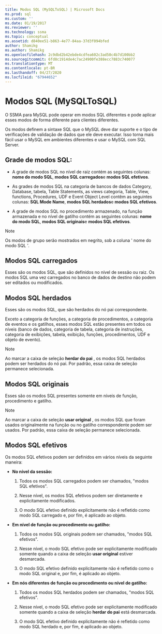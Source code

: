 ```yaml
---
title: Modos SQL (MySQLToSQL) | Microsoft Docs
ms.prod: sql
ms.custom: ''
ms.date: 01/19/2017
ms.reviewer: ''
ms.technology: ssma
ms.topic: conceptual
ms.assetid: d840ee51-b863-4e77-84aa-37d3f094bfed
author: Shamikg
ms.author: Shamikg
ms.openlocfilehash: 2c9dbd2b42ebde4cdfea602c3ad50c4b7d100bb2
ms.sourcegitcommit: 6fd8c1914de4c7ac24900fe388ecc7883c740077
ms.translationtype: MT
ms.contentlocale: pt-BR
ms.lasthandoff: 04/27/2020
ms.locfileid: "67944652"
---
```

# <a name="sql-modes-mysqltosql"></a>Modos SQL (MySQLToSQL)
O SSMA para MySQL pode operar em modos SQL diferentes e pode aplicar esses modos de forma diferente para clientes diferentes.  
  
Os modos definem a sintaxe SQL que o MySQL deve dar suporte e o tipo de verificações de validação de dados que ele deve executar. Isso torna mais fácil usar o MySQL em ambientes diferentes e usar o MySQL com SQL Server.  
  
## <a name="sql-modes-grid"></a>Grade de modos SQL:  
  
-   A grade de modos SQL no nível de raiz contém as seguintes colunas: **nome do modo SQL**, **modos SQL carregados**e **modos SQL efetivos**.  
  
-   As grades de modos SQL na categoria de bancos de dados Category, Database, tabela, Table Statements, as views categoria, Table, View, functions, Procedures, UDF e Event Object Level contêm as seguintes colunas: **SQL Mode Name**, **modos SQL herdados**e **modos SQL efetivos**.  
  
-   A grade de modos SQL no procedimento armazenado, na função armazenada e no nível de gatilho contém as seguintes colunas: **nome do modo SQL**, **modos SQL originais**e **modos SQL efetivos**.  
  
> [!NOTE]  
> Os modos de grupo serão mostrados em negrito, sob a coluna ' nome do modo SQL '.  
  
## <a name="loaded-sql-modes"></a>Modos SQL carregados  
Esses são os modos SQL, que são definidos no nível de sessão ou raiz. Os modos SQL uma vez carregados no banco de dados de destino não podem ser editados ou modificados.  
  
## <a name="inherited-sql-modes"></a>Modos SQL herdados  
Esses são os modos SQL, que são herdados do nó pai correspondente.  
  
Exceto a categoria de funções, a categoria de procedimentos, a categoria de eventos e os gatilhos, esses modos SQL estão presentes em todos os níveis (banco de dados, categoria de tabela, categoria de instruções, categoria de exibições, tabela, exibição, funções, procedimentos, UDF e objeto de evento).  
  
> [!NOTE]  
> Ao marcar a caixa de seleção **herdar do pai** , os modos SQL herdados podem ser herdados do nó pai. Por padrão, essa caixa de seleção permanece selecionada.  
  
## <a name="original-sql-modes"></a>Modos SQL originais  
Esses são os modos SQL presentes somente em níveis de função, procedimento e gatilho.  
  
> [!NOTE]  
> Ao marcar a caixa de seleção **usar original** , os modos SQL que foram usados originalmente na função ou no gatilho correspondente podem ser usados. Por padrão, essa caixa de seleção permanece selecionada.  
  
## <a name="effective-sql-modes"></a>Modos SQL efetivos  
Os modos SQL efetivos podem ser definidos em vários níveis da seguinte maneira:  
  
-   **No nível da sessão:**  
  
    1.  Todos os modos SQL carregados podem ser chamados, "modos SQL efetivos".  
  
    2.  Nesse nível, os modos SQL efetivos podem ser diretamente e explicitamente modificados.  
  
    3.  O modo SQL efetivo definido explicitamente não é refletido como modo SQL carregado e, por fim, é aplicado ao objeto.  
  
-   **Em nível de função ou procedimento ou gatilho:**  
  
    1.  Todos os modos SQL originais podem ser chamados, "modos SQL efetivos".  
  
    2.  Nesse nível, o modo SQL efetivo pode ser explicitamente modificado somente quando a caixa de seleção **usar original** estiver desmarcada.  
  
    3.  O modo SQL efetivo definido explicitamente não é refletido como o modo SQL original e, por fim, é aplicado ao objeto.  
  
-   **Em nós diferentes de função ou procedimento ou nível de gatilho:**  
  
    1.  Todos os modos SQL herdados podem ser chamados, "modos SQL efetivos".  
  
    2.  Nesse nível, o modo SQL efetivo pode ser explicitamente modificado somente quando a caixa de seleção **herdar do pai** está desmarcada.  
  
    3.  O modo SQL efetivo definido explicitamente não é refletido como modo SQL herdado e, por fim, é aplicado ao objeto.  
  
